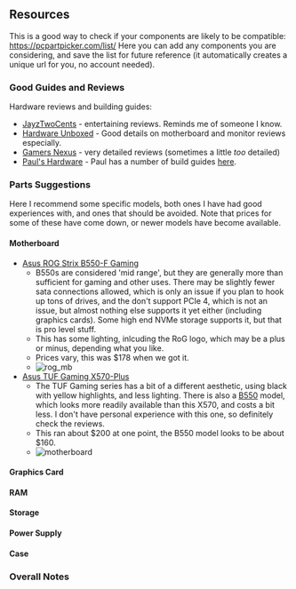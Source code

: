 ## Resources ##

This is a good way to check if your components are likely to be compatible:
https://pcpartpicker.com/list/
Here you can add any components you are considering, and save the list for 
future reference (it automatically creates a unique url for you, no account
needed).

### Good Guides and Reviews ###

Hardware reviews and building guides:

* [JayzTwoCents](https://www.youtube.com/c/Jayztwocents) - entertaining
   reviews. Reminds me of someone I know.
* [Hardware Unboxed](https://www.youtube.com/c/Hardwareunboxednow) - Good
   details on motherboard and monitor reviews especially.
* [Gamers Nexus](https://www.youtube.com/c/GamersNexus) - very detailed
   reviews (sometimes a little _too_ detailed)
* [Paul's Hardware](https://www.youtube.com/c/paulshardware) - Paul has
   a number of build guides
   [here](https://www.youtube.com/playlist?list=PLRnHcRQUxuoeQM4-llcMNXTakKZcAAyB6).


### Parts Suggestions ###

Here I recommend some specific models, both ones I have had good experiences
with, and ones that should be avoided. Note that prices for some of these have
come down, or newer models have become available.

#### Motherboard ####

* [Asus ROG Strix B550-F Gaming](https://smile.amazon.com/gp/product/B088W7RKVZ)
  - B550s are considered 'mid range', but they are generally more than
    sufficient for gaming and other uses.  There may be slightly fewer sata
    connections allowed, which is only an issue if you plan to hook up tons of
    drives, and the don't support PCIe 4, which is not an issue, but almost
    nothing else supports it yet either (including graphics cards). Some high
    end NVMe storage supports it, but that is pro level stuff.
  - This has some lighting, inlcuding the RoG logo, which may be a plus or
    minus, depending what you like.
  - Prices vary, this was $178 when we got it.
  - ![rog_mb](https://m.media-amazon.com/images/I/91kiULWxQkL._AC_SL1500_.jpg)
* [Asus TUF Gaming X570-Plus](https://smile.amazon.com/gp/product/B07SXFK1TP)
  - The TUF Gaming series has a bit of a different aesthetic, using black with
    yellow highlights, and less lighting.  There is also a 
    [B550](https://smile.amazon.com/ASUS-TUF-B550-PLUS-Motherboard-Addressable/dp/B088W57M4J)
    model, which looks more readily available than this X570, and costs a bit
    less.  I don't have personal experience with this one, so definitely check
    the reviews.
  - This ran about $200 at one point, the B550 model looks to be about $160.
  - ![motherboard](https://m.media-amazon.com/images/I/81TJqW96oEL._AC_SL1500_.jpg)

#### Graphics Card ####

#### RAM ####

#### Storage ####

#### Power Supply ####

#### Case ####

### Overall Notes ###

